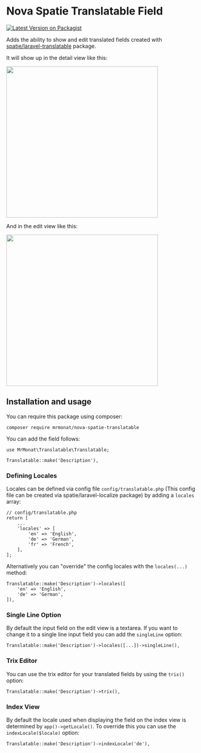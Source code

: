 # Nova Spatie Translatable Field
[![Latest Version on Packagist](https://img.shields.io/packagist/v/mrmonat/nova-spatie-translatable.svg?style=flat-square)](https://packagist.org/packages/mrmonat/nova-spatie-translatable)

Adds the ability to show and edit translated fields created with [spatie/laravel-translatable](https://github.com/spatie/laravel-translatable) package.

It will show up in the detail view like this:

<img width="400" src="https://mrmonat.de/github/images/nova-spatie-translatable-details.png">

And in the edit view like this:

<img width="400" src="https://mrmonat.de/github/images/nova-spatie-translatable-edit.png">

## Installation and usage
You can require this package using composer:

```
composer require mrmonat/nova-spatie-translatable
```

You can add the field follows:

```
use MrMonat\Translatable\Translatable;

Translatable::make('Description'),
```

### Defining Locales
Locales can be defined via config file ```config/translatable.php``` (This config file can be created via spatie/laravel-localize package) by adding a ```locales``` array:

```
// config/translatable.php
return [
    ...
    'locales' => [
        'en' => 'English',
        'de' => 'German',
        'fr' => 'French',
    ],
];
```

Alternatively you can "override" the config locales with the ```locales(...)``` method:

```
Translatable::make('Description')->locales([
    'en' => 'English',
    'de' => 'German',
]),
```

### Single Line Option
By default the input field on the edit view is a textarea. If you want to change it to a single line input field you can add the ```singleLine``` option:

```
Translatable::make('Description')->locales([...])->singleLine(),
```

### Trix Editor
You can use the trix editor for your translated fields by using the ```trix()``` option:

```
Translatable::make('Description')->trix(),
```

### Index View
By default the locale used when displaying the field on the index view is determined by ```app()->getLocale()```. To override this you can use the ```indexLocale($locale)``` option:

```
Translatable::make('Description')->indexLocale('de'),
```

